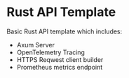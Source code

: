 # Rust API Template

Basic Rust API template which includes:

- Axum Server  
- OpenTelemetry Tracing  
- HTTPS Reqwest client builder
- Prometheus metrics endpoint  
